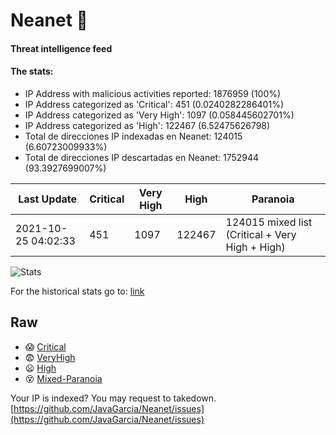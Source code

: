 # Neanet :hocho:
#### Threat intelligence feed
#### The stats:

- IP Address with malicious activities reported: 1876959 (100%)
- IP Address categorized as 'Critical':  451 (0.0240282286401%)
- IP Address categorized as 'Very High':  1097 (0.058445602701%)
- IP Address categorized as 'High':  122467 (6.52475626798)
- Total de direcciones IP indexadas en Neanet:  124015 (6.60723009933%)
- Total de direcciones IP descartadas en Neanet:  1752944 (93.3927699007%)

| Last Update | Critical | Very High | High | Paranoia |
| --- | --- | --- | --- | --- |
| 2021-10-25 04:02:33 | 451 | 1097 | 122467 | 124015 mixed list (Critical + Very High + High)|

![Stats](https://docs.google.com/spreadsheets/d/e/2PACX-1vSnaNMIXVabIpDJjufMlzH7poXnshF3mgd8Is1g9ytUEzVsP5my4Trn8f-xkoLLQ38xpL3HtmUexLo6/pubchart?oid=501124687&format=image)

For the historical stats go to: [link](/stats.csv)
## Raw
- :scream: [Critical](https://raw.githubusercontent.com/JavaGarcia/Neanet/master/blacklists/neanet_critical.txt)
- :fearful: [VeryHigh](https://raw.githubusercontent.com/JavaGarcia/Neanet/master/blacklists/neanet_veryHigh.txtt)
- :frowning: [High](https://raw.githubusercontent.com/JavaGarcia/Neanet/master/blacklists/neanet_high.txt)
- :dizzy_face: [Mixed-Paranoia](https://raw.githubusercontent.com/JavaGarcia/Neanet/master/blacklists/neanet_all.txt)


Your IP is indexed? You may request to takedown. [https://github.com/JavaGarcia/Neanet/issues](https://github.com/JavaGarcia/Neanet/issues)



































































































































































































































































































































































































































































































































































































































































































































































































































































































































































































































































































































































































































































































































































































































































































































































































































































































































































































































































































































































































































































































































































































































































































































































































































































































































































































































































































































































































































































































































































































































































































































































































































































































































































































































































































































































































































































































































































































































































































































































































































































































































































































































































































































































































































































































































































































































































































































































































































































































































































































































































































































































































































































































































































































































































































































































































































































































































































































































































































































































































































































































































































































































































































































































































































































































































































































































































































































































































































































































































































































































































































































































































































































































































































































































































































































































































































































































































































































































































































































































































































































































































































































































































































































































































































































































































































































































































































































































































































































































































































































































































































































































































































































































































































































































































































































































































































































































































































































































































